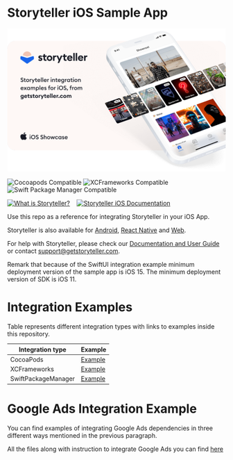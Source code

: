 # Storyteller iOS Sample App

<a href="https://getstoryteller.com" target="_blank">
  <img alt="Storyteller integration examples for iOS, from getstoryteller.com" src="img/readme-cover.png">
</a>

![Cocoapods Compatible](https://img.shields.io/badge/Cocoapods-Compatible-green?logo=cocoapods)
![XCFrameworks Compatible](https://img.shields.io/badge/XCFrameworks-Compatible-green)
![Swift Package Manager Compatible](https://img.shields.io/badge/Swift%20Package%20Manager-Compatible-green)

<p>
  <a href="https://getstoryteller.com" target="_blank"><img alt="What is Storyteller?" src="img/what-is-storyteller-btn.png" width="302" height="48"></a>&nbsp;&nbsp;&nbsp;
  <a href="https://docs.getstoryteller.com/documents/ios-sdk" target="_blank"><img alt="Storyteller iOS Documentation" src="img/docs-btn.png" width="272" height="48"></a>
</p>

Use this repo as a reference for integrating Storyteller in your iOS App.

Storyteller is also available for [Android](https://github.com/getstoryteller/storyteller-sample-android), [React Native](https://github.com/getstoryteller/storyteller-sdk-react-native) and [Web](https://github.com/getstoryteller/storyteller-sample-web).

For help with Storyteller, please check our [Documentation and User Guide](https://docs.getstoryteller.com/documents/) or contact [support@getstoryteller.com](mailto:support@getstoryteller.com?Subject=iOS%20Sample%20App).

Remark that because of the SwiftUI integration example minimum deployment version of the sample app is iOS 15. The minimum deployment version of SDK is iOS 11.

# Integration Examples

Table represents different integration types with links to examples inside this repository.

| Integration type | Example |
|----------|-------------------------|
| CocoaPods | [Example](https://github.com/getstoryteller/storyteller-sample-ios/tree/main/CocoaPods-Sample) |
| XCFrameworks | [Example](https://github.com/getstoryteller/storyteller-sample-ios/tree/main/XCFrameworks-Sample) | 
| SwiftPackageManager | [Example](https://github.com/getstoryteller/storyteller-sample-ios/tree/main/SwiftPackageManager-Sample) |


# Google Ads Integration Example

You can find examples of integrating Google Ads dependencies in three different ways mentioned in the previous paragraph.

All the files along with instruction to integrate Google Ads you can find [here](https://github.com/getstoryteller/storyteller-sample-ios/tree/main/Shared/Ads)